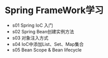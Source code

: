 # Spring FrameWork学习

- s01 Spring IoC 入门
- s02 Spring Bean创建实例方法
- s03 对象注入方式
- s04 IoC中添加List、Set、Map集合
- s05 Bean Scope & Bean lifecycle
